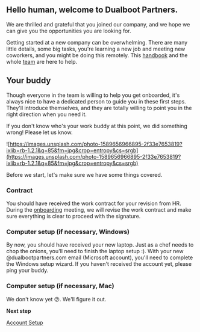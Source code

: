 ## Hello human, welcome to Dualboot Partners.

We are thrilled and grateful that you joined our company, and we hope we can give you the opportunities you are looking for.

Getting started at a new company can be overwhelming. There are many little details, some big tasks, you're learning a new job and meeting new coworkers, and you might be doing this remotely. This [handbook](https://www.notion.so/Handbook-bb36bc6fa6fb40859741001c1de58a37) and the whole [team](https://www.notion.so/Who-does-what-2fee42bc5a75466ea6ee9c6f3445c8bf) are here to help.

## Your buddy

Though everyone in the team is willing to help you get onboarded, it's always nice to have a dedicated person to guide you in these first steps. They'll introduce themselves, and they are totally willing to point you in the right direction when you need it.

If you don't know who's your work buddy at this point, we did something wrong! Please let us know.

![https://images.unsplash.com/photo-1589656966895-2f33e7653819?ixlib=rb-1.2.1&q=85&fm=jpg&crop=entropy&cs=srgb](https://images.unsplash.com/photo-1589656966895-2f33e7653819?ixlib=rb-1.2.1&q=85&fm=jpg&crop=entropy&cs=srgb)

Before we start, let's make sure we have some things covered.

### Contract

You should have received the work contract for your revision from HR. During the [onboarding](https://www.notion.so/Onboarding-4a821e8dd19c4b91ac5490ea5ec8dbdc) meeting, we will revise the work contract and make sure everything is clear to proceed with the signature.

### Computer setup (if necessary, Windows)

By now, you should have received your new laptop. Just as a chef needs to chop the onions, you'll need to finish the laptop setup :). With your new @dualbootpartners.com email (Microsoft account), you'll need to complete the Windows setup wizard. If you haven't received the account yet, please ping your buddy.

### Computer setup (if necessary, Mac)

We don't know yet 😕. We'll figure it out.

**Next step**

[Account Setup](account-setup)
